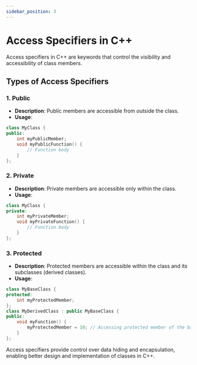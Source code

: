 ```yaml
---
sidebar_position: 3
---
```

# Access Specifiers in C++

Access specifiers in C++ are keywords that control the visibility and accessibility of class members.

## Types of Access Specifiers

### 1. Public
- **Description**: Public members are accessible from outside the class.
- **Usage**:
```cpp
class MyClass {
public:
    int myPublicMember;
    void myPublicFunction() {
        // Function body
    }
};
```
### 2. Private
- **Description**: Private members are accessible only within the class.
- **Usage**:
```cpp
class MyClass {
private:
    int myPrivateMember;
    void myPrivateFunction() {
        // Function body
    }
};

```
### 3. Protected
- **Description**: Protected members are accessible within the class and its subclasses (derived classes).
- **Usage**:
```cpp
class MyBaseClass {
protected:
    int myProtectedMember;
};
class MyDerivedClass : public MyBaseClass {
public:
    void myFunction() {
        myProtectedMember = 10; // Accessing protected member of the base class
    }
};
```

Access specifiers provide control over data hiding and encapsulation, enabling better design and implementation of classes in C++.
